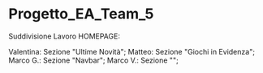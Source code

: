 # Progetto_EA_Team_5

Suddivisione Lavoro HOMEPAGE:

Valentina: Sezione "Ultime Novità";
Matteo: Sezione "Giochi in Evidenza";
Marco G.: Sezione "Navbar";
Marco V.: Sezione ""; 
